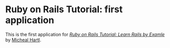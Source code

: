 # Ruby on Rails Tutorial: first application

This is the first application for
[*Ruby on Rails Tutorial: Learn Rails by Examle*](http://railstutorial.org/)
by [Micheal Hartl](http://michaelhartl.com).
